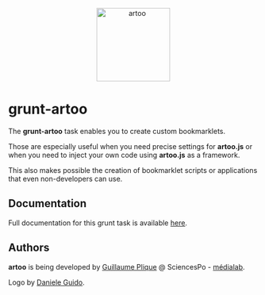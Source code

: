 <p align="center">
  <a href="http://medialab.github.io/artoo/grunt/">
    <img alt="artoo" width="148" height="148" src="http://medialab.github.io/artoo/public/img/artoo-icon.svg" />
  </a>
</p>

# grunt-artoo
The **grunt-artoo** task enables you to create custom bookmarklets.

Those are especially useful when you need precise settings for **artoo.js** or when you need to inject your own code using **artoo.js** as a framework.

This also makes possible the creation of bookmarklet scripts or applications that even non-developers can use.

## Documentation
Full documentation for this grunt task is available [here](http://medialab.github.io/artoo/grunt/).

## Authors
**artoo** is being developed by [Guillaume Plique](https://github.com/Yomguithereal) @ SciencesPo - [médialab](http://www.medialab.sciences-po.fr/fr/).

Logo by [Daniele Guido](https://github.com/danieleguido).

